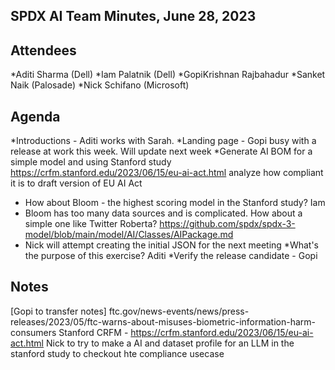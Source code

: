 ## SPDX AI Team Minutes, June 28, 2023
## Attendees
*Aditi Sharma (Dell)
*Iam Palatnik (Dell)
*GopiKrishnan Rajbahadur
*Sanket Naik (Palosade)
*Nick Schifano (Microsoft)

## Agenda
*Introductions - Aditi works with Sarah.
*Landing page - Gopi busy with a release at work this week. Will update next week
*Generate AI BOM for a simple model and using Stanford study https://crfm.stanford.edu/2023/06/15/eu-ai-act.html analyze how compliant it is to draft version of EU AI Act
- How about Bloom - the highest scoring model in the Stanford study? Iam
- Bloom has too many data sources and is complicated. How about a simple one like Twitter Roberta? https://github.com/spdx/spdx-3-model/blob/main/model/AI/Classes/AIPackage.md
- Nick will attempt creating the initial JSON for the next meeting
*What's the purpose of this exercise? Aditi
*Verify the release candidate - Gopi

## Notes
[Gopi to transfer notes]
ftc.gov/news-events/news/press-releases/2023/05/ftc-warns-about-misuses-biometric-information-harm-consumers
Stanford CRFM - https://crfm.stanford.edu/2023/06/15/eu-ai-act.html
Nick to try to make a AI and dataset profile for an LLM in the stanford study to checkout hte compliance usecase 
